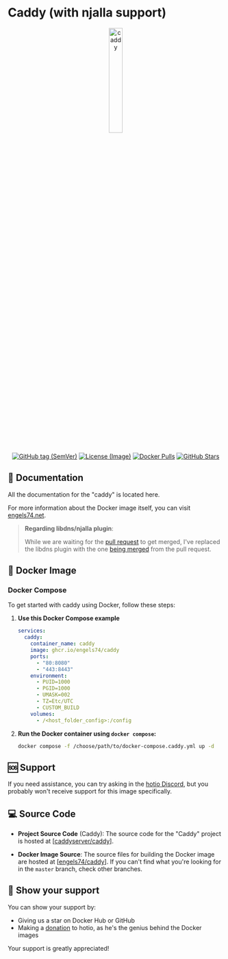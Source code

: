 # Caddy (with njalla support)

<p align="center">
  <img src="https://i.imgur.com/BPSYXLw.png" alt="caddy" style="width: 25%;"/>
</p>

<p align="center">
  <a href="https://github.com/engels74/caddy"><img src="https://img.shields.io/docker/v/engels74/caddy?sort=semver" alt="GitHub tag (SemVer)"></a>
  <a href="https://github.com/engels74/caddy/blob/master/LICENSE"><img src="https://img.shields.io/badge/License%20(Image)-GPL--3.0-orange" alt="License (Image)"></a>
  <a href="https://hub.docker.com/r/engels74/caddy"><img src="https://img.shields.io/docker/pulls/engels74/caddy.svg" alt="Docker Pulls"></a>
  <a href="https://github.com/engels74/caddy/stargazers"><img src="https://img.shields.io/github/stars/engels74/caddy.svg" alt="GitHub Stars"></a>
</p>

## 📖 Documentation

All the documentation for the "caddy" is located here.

For more information about the Docker image itself, you can visit [engels74.net](https://engels74.net/containers/caddy).

> **Regarding libdns/njalla plugin**:
>
> While we are waiting for the [pull request](https://github.com/libdns/njalla/pull/2) to get merged, I've replaced the libdns plugin with the one [being merged](https://github.com/engels74/libdns-njalla) from the pull request.

## 🐋 Docker Image

### Docker Compose

To get started with caddy using Docker, follow these steps:

1. **Use this Docker Compose example**
    ```yaml
	services:
	  caddy:
	    container_name: caddy
	    image: ghcr.io/engels74/caddy
	    ports:
	      - "80:8080"
	      - "443:8443"
	    environment:
	      - PUID=1000
	      - PGID=1000
	      - UMASK=002
	      - TZ=Etc/UTC
	      - CUSTOM_BUILD
	    volumes:
	      - /<host_folder_config>:/config
    ```

2. **Run the Docker container using `docker compose`:**
    ```sh
    docker compose -f /choose/path/to/docker-compose.caddy.yml up -d
    ```

## 🆘 Support

If you need assistance, you can try asking in the [hotio Discord](https://hotio.dev/discord), but you probably won't receive support for this image specifically.

## 💻 Source Code

- **Project Source Code** (Caddy): The source code for the "Caddy" project is hosted at [[caddyserver/caddy](https://github.com/caddyserver/caddy)].

- **Docker Image Source**: The source files for building the Docker image are hosted at [[engels74/caddy](https://github.com/engels74/caddy)]. If you can't find what you're looking for in the `master` branch, check other branches.

## 🌟 Show your support

You can show your support by:
- Giving us a star on Docker Hub or GitHub
- Making a [donation](https://hotio.dev/donate) to hotio, as he's the genius behind the Docker images

Your support is greatly appreciated!
